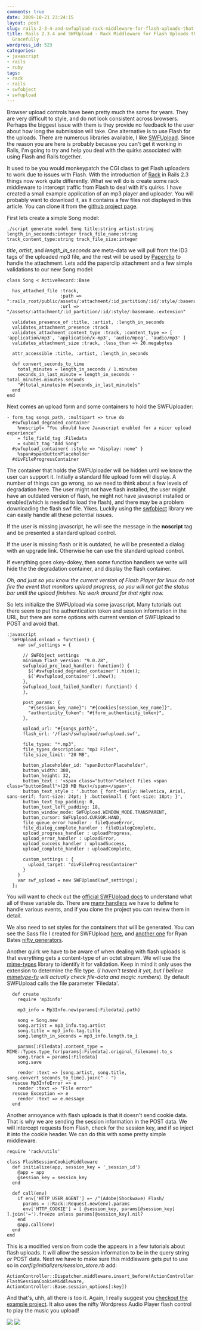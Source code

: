 ```yaml
---
comments: true
date: 2009-10-21 23:24:15
layout: post
slug: rails-2-3-4-and-swfupload-rack-middleware-for-flash-uploads-that-degrade-gracefully
title: Rails 2.3.4 and SWFUpload - Rack Middleware for Flash Uploads that Degrade
  Gracefully
wordpress_id: 523
categories:
- javascript
- rails
- ruby
tags:
- rack
- rails
- swfobject
- swfupload
---
```


Browser upload controls have been pretty much the same for years. They are very difficult to style, and do not look consistent across browsers. Perhaps the biggest issue with them is they provide no feedback to the user about how long the submission will take. One alternative is to use Flash for the uploads. There are numerous libraries available, I like [SWFUpload](http://swfupload.org/). Since the reason you are here is probably because you can't get it working in Rails, I'm going to try and help you deal with the quirks associated with using Flash and Rails together.

It used to be you would monkeypatch the CGI class to get Flash uploaders to work due to issues with Flash. With the introduction of [Rack](http://rack.rubyforge.org/) in Rails 2.3 things now work quite differently. What we will do is create some rack middleware to intercept traffic from Flash to deal with it's quirks. I have created a small example application of an mp3 player and uploader. You will probably want to download it, as it contains a few files not displayed in this article. You can clone it from the [github project page](http://github.com/anveo/swfupload_demo).

First lets create a simple Song model:

    
    
    ./script generate model Song title:string artist:string length_in_seceonds:integer track_file_name:string track_content_type:string track_file_size:integer
    



_title_, _artist_, and _length_in_seconds_ are meta-data we will pull from the ID3 tags of the uploaded mp3 file, and the rest will be used by [Paperclip](http://www.thoughtbot.com/projects/paperclip) to handle the attachment. Lets add the paperclip attachment and a few simple validations to our new Song model:


    
    
    class Song < ActiveRecord::Base
    
      has_attached_file :track,
                        :path => ":rails_root/public/assets/:attachment/:id_partition/:id/:style/:basename.:extension",
                        :url => "/assets/:attachment/:id_partition/:id/:style/:basename.:extension"
    
      validates_presence_of :title, :artist, :length_in_seconds
      validates_attachment_presence :track
      validates_attachment_content_type :track, :content_type => [ 'application/mp3', 'application/x-mp3', 'audio/mpeg', 'audio/mp3' ]
      validates_attachment_size :track, :less_than => 20.megabytes
    
      attr_accessible :title, :artist, :length_in_seconds
    
      def convert_seconds_to_time
        total_minutes = length_in_seconds / 1.minutes
        seconds_in_last_minute = length_in_seconds - total_minutes.minutes.seconds
        "#{total_minutes}m #{seconds_in_last_minute}s"
      end
    end
    



Next comes an upload form and some containers to hold the SWFUploader:


    
    
    - form_tag songs_path, :multipart => true do
      #swfupload_degraded_container
        %noscript= "You should have Javascript enabled for a nicer upload experience"
        = file_field_tag :Filedata
        = submit_tag "Add Song"
      #swfupload_container{ :style => "display: none" }
        %span#spanButtonPlaceholder
      #divFileProgressContainer
    
    



The container that holds the SWFUploader will be hidden until we know the user can support it. Initially a standard file upload form will display. A number of things can go wrong, so we need to think about a few levels of degradation here. The user might not have flash installed, the user might have an outdated version of flash, he might not have javascript installed or enabled(which is needed to load the flash), and there may be a problem downloading the flash swf file. Yikes. Luckily using the [swfobject](http://code.google.com/p/swfobject/) library we can easily handle all these potential issues.

If the user is missing javascript, he will see the message in the **noscript** tag and be presented a standard upload control.

If the user is missing flash or it is outdated, he will be presented a dialog with an upgrade link. Otherwise he can use the standard upload control.

If  everything goes okey-dokey, then some function handlers we write will hide the the degradation container, and display the flash container.

_Oh, and just so you know the current version of Flash Player for linux do not fire the event that monitors upload progress, so you will not get the status bar until the upload finishes. No work around for that right now._

So lets initialize the SWFUpload via some javascript. Many tutorials out there seem to put the authentication token and session information in the URL, but there are some options with current version of SWFUpload to POST and avoid that.


    
    
    :javascript
      SWFUpload.onload = function() {
        var swf_settings = {
    
          // SWFObject settings
          minimum_flash_version: "9.0.28",
          swfupload_pre_load_handler: function() {
            $('#swfupload_degraded_container').hide();
            $('#swfupload_container').show();
          },
          swfupload_load_failed_handler: function() {
          },
    
          post_params: {
            "#{session_key_name}": "#{cookies[session_key_name]}",
            "authenticity_token": "#{form_authenticity_token}",
          },
    
          upload_url: "#{songs_path}",
          flash_url: '/flash/swfupload/swfupload.swf',
    
          file_types: "*.mp3",
          file_types_description: "mp3 Files",
          file_size_limit: "20 MB",
    
          button_placeholder_id: "spanButtonPlaceholder",
          button_width: 380,
          button_height: 32,
          button_text : '<span class="button">Select Files <span class="buttonSmall">(20 MB Max)</span></span>',
          button_text_style : '.button { font-family: Helvetica, Arial, sans-serif; font-size: 24pt; } .buttonSmall { font-size: 18pt; }',
          button_text_top_padding: 0,
          button_text_left_padding: 18,
          button_window_mode: SWFUpload.WINDOW_MODE.TRANSPARENT,
          button_cursor: SWFUpload.CURSOR.HAND,
          file_queue_error_handler : fileQueueError,
          file_dialog_complete_handler : fileDialogComplete,
          upload_progress_handler : uploadProgress,
          upload_error_handler : uploadError,
          upload_success_handler : uploadSuccess,
          upload_complete_handler : uploadComplete,
    
          custom_settings : {
            upload_target: "divFileProgressContainer"
          }
        }
        var swf_upload = new SWFUpload(swf_settings);
      };
    



You will want to check out the [official SWFUpload docs](http://demo.swfupload.org/Documentation/#settingsobject) to understand what all of these variable do. There are [many handlers](http://github.com/anveo/swfupload_demo/blob/master/public/javascripts/swfupload/handlers.js) we have to define to handle various events, and if you clone the project you can review them in detail.

We also need to set styles for the containers that will be generated. You can see the Sass file I created for SWFUpload [here](http://github.com/anveo/swfupload_demo/blob/master/app/stylesheets/swfupload.sass), and [another one](http://github.com/anveo/swfupload_demo/blob/master/app/stylesheets/nifty.sass) for Ryan Bates [nifty_generators](http://github.com/ryanb/nifty-generators).

Another quirk we have to be aware of when dealing with flash uploads is that everything gets a content-type of an octet stream. We will use the [mime-types](http://mime-types.rubyforge.org/) library to identify it for validation. Keep in mind it only uses the extension to determine the file type. (_I haven't tested it yet, but I believe [mimetype-fu](http://github.com/mattetti/mimetype-fu) will actually check file-data and magic numbers_). By default SWFUpload calls the file parameter 'Filedata'.


    
    
      def create
        require 'mp3info'
    
        mp3_info = Mp3Info.new(params[:Filedata].path)
    
        song = Song.new
        song.artist = mp3_info.tag.artist
        song.title = mp3_info.tag.title
        song.length_in_seconds = mp3_info.length.to_i
    
        params[:Filedata].content_type = MIME::Types.type_for(params[:Filedata].original_filename).to_s
        song.track = params[:Filedata]
        song.save
    
        render :text => [song.artist, song.title, song.convert_seconds_to_time].join(" - ")
      rescue Mp3InfoError => e
        render :text => "File error"
      rescue Exception => e
        render :text => e.message
      end
    



Another annoyance with flash uploads is that it doesn't send cookie data. That is why we are sending the session information in the POST data. We will intercept requests from Flash, check for the session key, and if so inject it into the cookie header. We can do this with some pretty simple middleware.


    
    
    require 'rack/utils'
    
    class FlashSessionCookieMiddleware
      def initialize(app, session_key = '_session_id')
        @app = app
        @session_key = session_key
      end
    
      def call(env)
        if env['HTTP_USER_AGENT'] =~ /^(Adobe|Shockwave) Flash/
          params = ::Rack::Request.new(env).params
          env['HTTP_COOKIE'] = [ @session_key, params[@session_key] ].join('=').freeze unless params[@session_key].nil?
        end
        @app.call(env)
      end
    end
    



This is a modified version from code the appears in a few tutorials about flash uploads. It will allow the session information to be in the query string *or* POST data. Next we have to make sure this middleware gets put to use so in _config/initializers/session_store.rb_ add:


    
    
    ActionController::Dispatcher.middleware.insert_before(ActionController::Base.session_store, FlashSessionCookieMiddleware, ActionController::Base.session_options[:key])
    



And that's, uhh, all there is too it. Again, I really suggest you [checkout the example project](http://github.com/anveo/swfupload_demo). It also uses the nifty Wordpress Audio Player flash control to play the music you upload!

![](http://jetpackweb.com/blog/wp-content/uploads/2009/10/Picture-21.png)
![](http://jetpackweb.com/blog/wp-content/uploads/2009/10/Picture-11.png)

